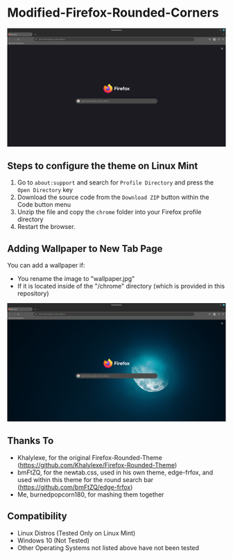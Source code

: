 # Modified-Firefox-Rounded-Corners

![image](https://github.com/burnedpopcorn/Modified-Firefox-Rounded-Theme/blob/main/Round-Firefox.png)

## Steps to configure the theme on Linux Mint
<ol>
   <li>Go to <code>about:support</code> and search for <code>Profile Directory</code> and press the <code>Open Directory</code> key</li>
   <li>Download the source code from the <code>Download ZIP</code> button within the Code button menu</li>
   <li>Unzip the file and copy the <code>chrome</code> folder into your Firefox profile directory</li>
   <li>Restart the browser.</li>
</ol>

## Adding Wallpaper to New Tab Page

You can add a wallpaper if:
- You rename the image to "wallpaper.jpg"
- If it is located inside of the "/chrome" directory (which is provided in this repository)

![image](https://github.com/burnedpopcorn/Modified-Firefox-Rounded-Theme/blob/main/Round-Firefox-wWallpaper.png)

## Thanks To

- Khalylexe, for the original Firefox-Rounded-Theme (https://github.com/Khalylexe/Firefox-Rounded-Theme)
- bmFtZQ, for the newtab.css, used in his own theme, edge-frfox, and used within this theme for the round search bar (https://github.com/bmFtZQ/edge-frfox)
- Me, burnedpopcorn180, for mashing them together

## Compatibility

<ul>
<li>Linux Distros (Tested Only on Linux Mint)</li>
<li>Windows 10 (Not Tested)</li>
<li>Other Operating Systems not listed above have not been tested</li>
</ul>
